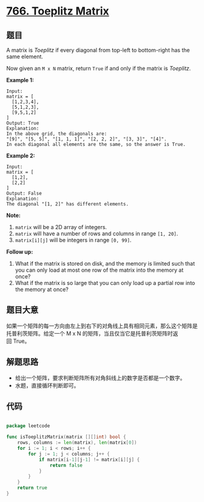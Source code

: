 # [766. Toeplitz Matrix](https://leetcode.com/problems/toeplitz-matrix/)


## 题目

A matrix is *Toeplitz* if every diagonal from top-left to bottom-right has the same element.

Now given an `M x N` matrix, return `True` if and only if the matrix is *Toeplitz*.

**Example 1:**

    Input:
    matrix = [
      [1,2,3,4],
      [5,1,2,3],
      [9,5,1,2]
    ]
    Output: True
    Explanation:
    In the above grid, the diagonals are:
    "[9]", "[5, 5]", "[1, 1, 1]", "[2, 2, 2]", "[3, 3]", "[4]".
    In each diagonal all elements are the same, so the answer is True.

**Example 2:**

    Input:
    matrix = [
      [1,2],
      [2,2]
    ]
    Output: False
    Explanation:
    The diagonal "[1, 2]" has different elements.

**Note:**

1. `matrix` will be a 2D array of integers.
2. `matrix` will have a number of rows and columns in range `[1, 20]`.
3. `matrix[i][j]` will be integers in range `[0, 99]`.

**Follow up:**

1. What if the matrix is stored on disk, and the memory is limited such that you can only load at most one row of the matrix into the memory at once?
2. What if the matrix is so large that you can only load up a partial row into the memory at once?


## 题目大意

如果一个矩阵的每一方向由左上到右下的对角线上具有相同元素，那么这个矩阵是托普利茨矩阵。给定一个 M x N 的矩阵，当且仅当它是托普利茨矩阵时返回 True。



## 解题思路


- 给出一个矩阵，要求判断矩阵所有对角斜线上的数字是否都是一个数字。
- 水题，直接循环判断即可。



## 代码

```go

package leetcode

func isToeplitzMatrix(matrix [][]int) bool {
	rows, columns := len(matrix), len(matrix[0])
	for i := 1; i < rows; i++ {
		for j := 1; j < columns; j++ {
			if matrix[i-1][j-1] != matrix[i][j] {
				return false
			}
		}
	}
	return true
}

```